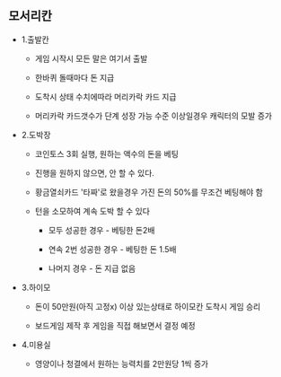 ## 모서리칸

- 1.출발칸

  - 게임 시작시 모든 말은 여기서 출발

  - 한바퀴 돌때마다 돈 지급

  - 도착시 상태 수치에따라 머리카락 카드 지급

  - 머리카락 카드갯수가 단계 성장 가능 수준 이상일경우 캐릭터의 모발 증가


- 2.도박장

  - 코인토스 3회 실행, 원하는 액수의 돈을 베팅

  - 진행을 원하지 않으면, 안 할 수 있다.  

  - 황금열쇠카드 '타짜'로 왔을경우 가진 돈의 50%를 무조건 베팅해야 함

  - 턴을 소모하여 계속 도박 할 수 있다

      - 모두 성공한 경우 - 베팅한 돈2배

      - 연속 2번 성공한 경우 - 베팅한 돈 1.5배

      - 나머지  경우 - 돈 지급 없음

- 3.하이모

  - 돈이 50만원(아직 고정x) 이상 있는상태로 하이모칸 도착시 게임 승리

  - 보드게임 제작 후 게임을 직접 해보면서 결정 예정


- 4.미용실
  - 영양이나 청결에서 원하는 능력치를 2만원당 1씩 증가

